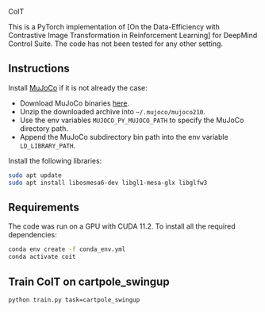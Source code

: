 CoIT
<!-- ======= -->
<!-- [![MIT License](https://img.shields.io/badge/license-MIT-blue.svg)](LICENSE.md) -->

<!-- **Status**: Archive (code is provided as-is, no updates expected) -->

This is a PyTorch implementation of [On the Data-Efficiency with Contrastive Image Transformation in Reinforcement Learning] for DeepMind Control Suite.
The code has not been tested for any other setting.

## Instructions

Install [MuJoCo](http://www.mujoco.org/) if it is not already the case:

* Download MuJoCo binaries [here](https://mujoco.org).
* Unzip the downloaded archive into `~/.mujoco/mujoco210`.
* Use the env variables `MUJOCO_PY_MUJOCO_PATH` to specify the MuJoCo directory path.
* Append the MuJoCo subdirectory bin path into the env variable `LD_LIBRARY_PATH`.

Install the following libraries:
```sh
sudo apt update
sudo apt install libosmesa6-dev libgl1-mesa-glx libglfw3
```

## Requirements
The code was run on a GPU with CUDA 11.2. To install all the required dependencies:
```sh
conda env create -f conda_env.yml
conda activate coit
```

## Train CoIT on cartpole_swingup
```sh
python train.py task=cartpole_swingup
```
